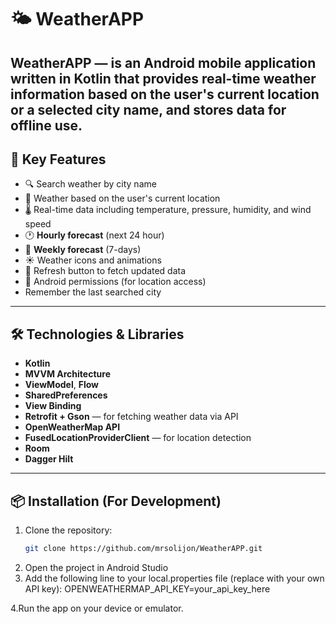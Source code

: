 
# 🌤️ WeatherAPP
**WeatherAPP** — is an Android mobile application written in Kotlin that provides real-time weather information based on the user's current location or a selected city name, and stores data for offline use.
---
## 📱 Key Features
- 🔍 Search weather by city name
- 📍 Weather based on the user's current location
- 🌡️ Real-time data including temperature, pressure, humidity, and wind speed
- 🕐 **Hourly forecast** (next 24 hour)
- 📅 **Weekly forecast** (7-days)
- ☀️ Weather icons and animations
- 🔄 Refresh button to fetch updated data
- 🧭 Android permissions (for location access)
- Remember the last searched city
---
## 🛠 Technologies & Libraries
- **Kotlin**
- **MVVM Architecture**
- **ViewModel**, **Flow**
- **SharedPreferences**
- **View Binding**
- **Retrofit + Gson** — for fetching weather data via API
- **OpenWeatherMap API**
- **FusedLocationProviderClient** — for location detection
- **Room**
- **Dagger Hilt**
---
## 📦 Installation (For Development)
1. Clone the repository:
   ```bash
   git clone https://github.com/mrsolijon/WeatherAPP.git
2. Open the project in Android Studio
3. Add the following line to your local.properties file (replace with your own API key):
   OPENWEATHERMAP_API_KEY=your_api_key_here
   
4.Run the app on your device or emulator.
